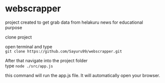 # webscrapper
 project created to get grab data from helakuru news for educational purpose  
 
 clone project  
 
 open terminal and type   
 `git clone https://github.com/Sayuru99/webscrapper.git`  
 
 After that navigate into the project folder  
 type ```node ./src/app.js```   
 
 this command will run the app.js file. It will automatically open your browser.  
